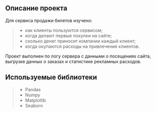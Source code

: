 ## Описание проекта
Для сервиса продажи билетов изучено:
>- как клиенты пользуются сервисом;
>- когда делают первые покупки на сайте;
>- сколько денег приносит компании каждый клиент;
>- когда окупаются расходы на привлечение клиентов.

Проект выполнен по логу сервера с данными о посещениях сайта, выгрузке данных о заказах и статистике рекламных расходов. 

## Используемые библиотеки
>- Pandas
>- Numpy
>- Matplotlib
>- Seaborn